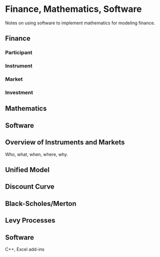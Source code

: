 # Finance, Mathematics, Software

Notes on using software to implement mathematics for modeling finance.

## Finance

### Participant

### Instrument

### Market

### Investment

## Mathematics

## Software

## Overview of Instruments and Markets

Who, what, when, where, why.

## Unified Model

## Discount Curve

## Black-Scholes/Merton

## Levy Processes

## Software

C++, Excel add-ins

